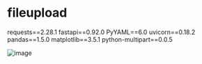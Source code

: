 # fileupload

requests==2.28.1
fastapi==0.92.0
PyYAML==6.0
uvicorn==0.18.2
pandas==1.5.0
matplotlib==3.5.1
python-multipart==0.0.5

  

![image](https://user-images.githubusercontent.com/21003713/227717226-5872c45d-9de4-44f2-be2b-33a2cc8e906e.png)
